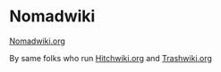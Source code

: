 # Nomadwiki

[Nomadwiki.org](http://nomadwiki.org)

By same folks who run [Hitchwiki.org](http://hitchwiki.org) and [Trashwiki.org](http://trashwiki.org)


